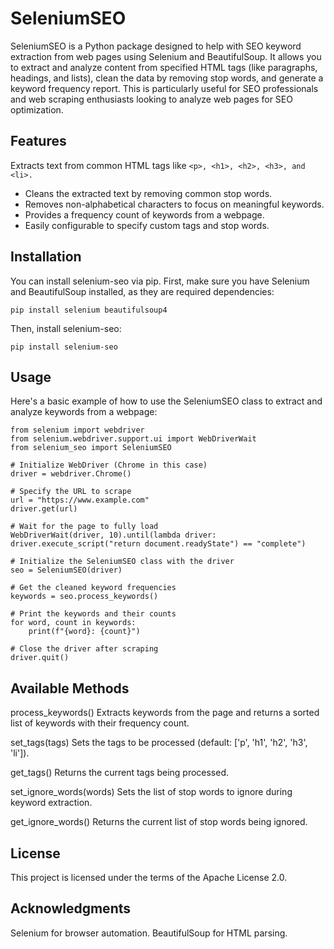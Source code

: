 # SeleniumSEO
SeleniumSEO is a Python package designed to help with SEO keyword extraction from web pages using Selenium and BeautifulSoup. It allows you to extract and analyze content from specified HTML tags (like paragraphs, headings, and lists), clean the data by removing stop words, and generate a keyword frequency report. This is particularly useful for SEO professionals and web scraping enthusiasts looking to analyze web pages for SEO optimization.

## Features
Extracts text from common HTML tags like `<p>, <h1>, <h2>, <h3>, and <li>.`
- Cleans the extracted text by removing common stop words.
- Removes non-alphabetical characters to focus on meaningful keywords.
- Provides a frequency count of keywords from a webpage.
- Easily configurable to specify custom tags and stop words.

## Installation
You can install selenium-seo via pip. First, make sure you have Selenium and BeautifulSoup installed, as they are required dependencies:
```
pip install selenium beautifulsoup4
```
Then, install selenium-seo:
```
pip install selenium-seo
```

## Usage
Here's a basic example of how to use the SeleniumSEO class to extract and analyze keywords from a webpage:

```
from selenium import webdriver
from selenium.webdriver.support.ui import WebDriverWait
from selenium_seo import SeleniumSEO

# Initialize WebDriver (Chrome in this case)
driver = webdriver.Chrome()

# Specify the URL to scrape
url = "https://www.example.com"
driver.get(url)

# Wait for the page to fully load
WebDriverWait(driver, 10).until(lambda driver: driver.execute_script("return document.readyState") == "complete")

# Initialize the SeleniumSEO class with the driver
seo = SeleniumSEO(driver)

# Get the cleaned keyword frequencies
keywords = seo.process_keywords()

# Print the keywords and their counts
for word, count in keywords:
    print(f"{word}: {count}")

# Close the driver after scraping
driver.quit()
```

## Available Methods

process_keywords()
Extracts keywords from the page and returns a sorted list of keywords with their frequency count.

set_tags(tags)
Sets the tags to be processed (default: ['p', 'h1', 'h2', 'h3', 'li']).

get_tags()
Returns the current tags being processed.

set_ignore_words(words)
Sets the list of stop words to ignore during keyword extraction.

get_ignore_words()
Returns the current list of stop words being ignored.

## License
This project is licensed under the terms of the Apache License 2.0.

## Acknowledgments
Selenium for browser automation.
BeautifulSoup for HTML parsing.
